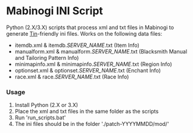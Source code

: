 # Mabinogi INI Script

Python (2.X/3.X) scripts that process xml and txt files in Mabinogi to generate [Tin](http://www.yydzh.com/read.php?tid=1928854)-friendly ini files. 
Works on the following data files:
 - itemdb.xml & itemdb.*SERVER_NAME*.txt (Item Info)
 - manualform.xml & manualform.*SERVER_NAME*.txt (Blacksmith Manual and Tailoring Pattern Info)
 - minimapinfo.xml & minimapinfo.*SERVER_NAME*.txt (Region Info)
 - optionset.xml & optionset.*SERVER_NAME*.txt (Enchant Info)
 - race.xml & race.*SERVER_NAME*.txt (Race Info)

### Usage

 1. Install Python (2.X or 3.X)
 2. Place the xml and txt files in the same folder as the scripts
 3. Run 'run_scripts.bat'
 4. The ini files should be in the folder './patch-YYYYMMDD/mod/'